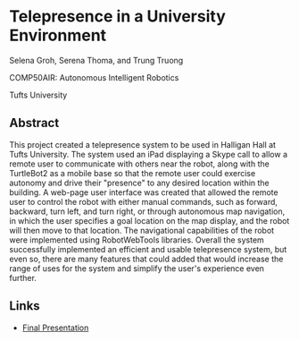# Telepresence in a University Environment
Selena Groh, Serena Thoma, and Trung Truong

COMP50AIR: Autonomous Intelligent Robotics

Tufts University

## Abstract
This project created a telepresence system to be used in Halligan Hall at Tufts University.  The system used an iPad displaying a Skype call to allow a remote user to communicate with others near the robot, along with the TurtleBot2 as a mobile base so that the remote user could exercise autonomy and drive their "presence" to any desired location within the building.  A web-page user interface was created that allowed the remote user to control the robot with either manual commands, such as forward, backward, turn left, and turn right, or through autonomous map navigation, in which the user specifies a goal location on the map display, and the robot will then move to that location.  The navigational capabilities of the robot were implemented using RobotWebTools libraries. Overall the system successfully implemented an efficient and usable telepresence system, but even so, there are many features that could added that would increase the range of uses for the system and simplify the user's experience even further.

## Links
* [Final Presentation](https://tinyurl.com/tuftstelepresencepresentation)
